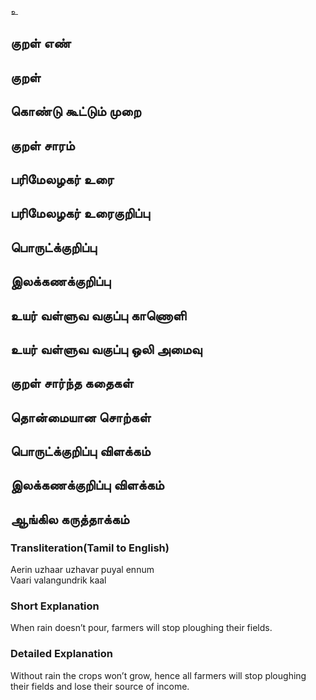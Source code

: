 உ

## குறள் எண் 


## குறள் 


## கொண்டு கூட்டும் முறை


## குறள் சாரம் 


## பரிமேலழகர் உரை


## பரிமேலழகர் உரைகுறிப்பு   


## பொருட்க்குறிப்பு 


## இலக்கணக்குறிப்பு  


## உயர் வள்ளுவ வகுப்பு காணொளி


## உயர் வள்ளுவ வகுப்பு ஒலி அமைவு 

 
## குறள் சார்ந்த கதைகள் 


## தொன்மையான சொற்கள்


## பொருட்க்குறிப்பு விளக்கம்


## இலக்கணக்குறிப்பு விளக்கம்


## ஆங்கில கருத்தாக்கம் 
### Transliteration(Tamil to English)  
Aerin uzhaar uzhavar puyal ennum  
Vaari valangundrik kaal

### Short Explanation  
When rain doesn’t pour, farmers will stop ploughing their fields.  

### Detailed Explanation  
Without rain the crops won’t grow, hence all farmers will stop ploughing their fields and lose their source of income.


